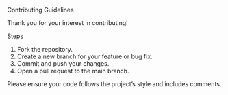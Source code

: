  Contributing Guidelines

Thank you for your interest in contributing!

 Steps
1. Fork the repository.
2. Create a new branch for your feature or bug fix.
3. Commit and push your changes.
4. Open a pull request to the main branch.

Please ensure your code follows the project’s style and includes comments.

